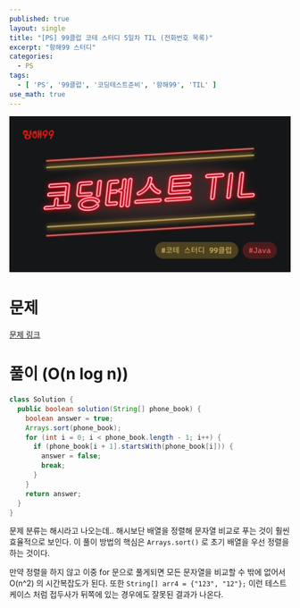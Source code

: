 ```yaml
---
published: true
layout: single
title: "[PS] 99클럽 코테 스터디 5일차 TIL (전화번호 목록)"
excerpt: "항해99 스터디"
categories:
  - PS
tags:
  - [ 'PS', '99클럽', '코딩테스트준비', '항해99', 'TIL' ]
use_math: true
---
```


![img_3.png](https://github.com/zhtmr/static-files-for-posting/blob/main/static-files-for-posting/20240722/99club_TIL_thumbnail/%EA%B8%B0%EB%B3%B8%ED%98%951_java.png?raw=true)

# 문제

[문제 링크](https://school.programmers.co.kr/learn/courses/30/lessons/42577)

# 풀이 (O(n log n))

```java
class Solution {
  public boolean solution(String[] phone_book) {
    boolean answer = true;
    Arrays.sort(phone_book);
    for (int i = 0; i < phone_book.length - 1; i++) {
      if (phone_book[i + 1].startsWith(phone_book[i])) {
        answer = false;
        break;
      }
    }
    return answer;
  }
}
```
문제 분류는 해시라고 나오는데.. 해시보단 배열을 정렬해 문자열 비교로 푸는 것이 훨씬 효율적으로 보인다.
이 풀이 방법의 핵심은 `Arrays.sort()` 로 초기 배열을 우선 정렬을 하는 것이다. 

만약 정렬을 하지 않고 이중 for 문으로 풀게되면 모든 문자열을 비교할 수 밖에 없어서 O(n^2) 의 시간복잡도가 된다.
또한 `String[] arr4 = {"123", "12"};` 이런 테스트 케이스 처럼 접두사가 뒤쪽에 있는 경우에도 잘못된 결과가 나온다.

